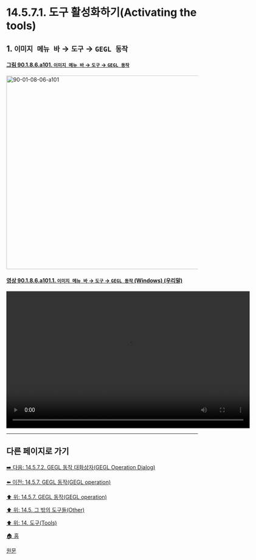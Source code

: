 # 14.5.7.1. 도구 활성화하기(Activating the tools)

<a id="14-05-07-01-s1"></a>

## 1. `이미지 메뉴 바` → `도구` → `GEGL 동작`

<a id="90-01-08-06-a101"></a>

#### [그림 90.1.8.6.a101. `이미지 메뉴 바` → `도구` → `GEGL 동작`](./90-01-08-06-gegl_operation.md#90-01-08-06-a101)
<img width="980" height="509" alt="90-01-08-06-a101" src="https://github.com/wonder13662/gimp/assets/15767104/9c21c283-d6ee-4937-9b30-7a3e4871dffb" />

<a id="90-01-08-06-a101-01"></a>

#### [영상 90.1.8.6.a101.1. `이미지 메뉴 바` → `도구` → `GEGL 동작` (Windows) (우리말)](./90-01-08-06-gegl_operation.md#90-01-08-06-a101-01)
<video controls="controls" width="640" height="360" src="https://github.com/wonder13662/gimp/assets/15767104/f6d268eb-61b8-469c-9729-c4a482c5c718"></video>

***

## 다른 페이지로 가기

[➡️ 다음: 14.5.7.2. GEGL 동작 대화상자(GEGL Operation Dialog)](./14-05-07-02-gegl_operation_dialog.md)

[⬅️ 이전: 14.5.7. GEGL 동작(GEGL operation)](./14-05-07-00-gegl_operation.md)

[⬆️ 위: 14.5.7. GEGL 동작(GEGL operation)](./14-05-07-00-gegl_operation.md)

[⬆️ 위: 14.5. 그 밖의 도구들(Other)](./14-05-00-other.md)

[⬆️ 위: 14. 도구(Tools)](./14-00-tools.md)

[🏠 홈](./00-home.md)

[원문](https://docs.gimp.org/2.10/ko/gimp-tool-gegl.html#idm17254)